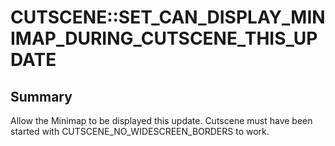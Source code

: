 # CUTSCENE::SET_CAN_DISPLAY_MINIMAP_DURING_CUTSCENE_THIS_UPDATE

## Summary
Allow the Minimap to be displayed this update.  Cutscene must have been started with CUTSCENE_NO_WIDESCREEN_BORDERS to work.